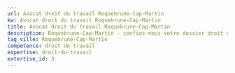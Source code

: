 ```yaml
---
url: Avocat droit du travail Roquebrune-Cap-Martin
kw: Avocat droit du travail Roquebrune-Cap-Martin
title: Avocat droit du travail Roquebrune-Cap-Martin
description: Roquebrune-Cap-Martin - confiez-nous votre dossier droit du travail
tag_ville: Roquebrune-Cap-Martin
competence: droit du travail
expertise: droit-du-travail
extertise_id: 3
---
```

